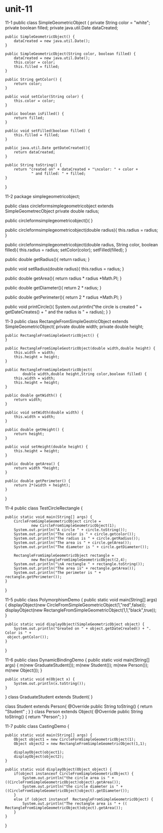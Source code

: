 # unit-11
11-1
public class SimpleGeometricObject {
	private String color = "white";
	private boolean filled;
	private java.util.Date dataCreated;
	
	public SimpleGeometricObject() {
		dataCreated = new java.util.Date();
	}
	
	public SimpleGeometricObject(String color, boolean filled) {
		dataCreated = new java.util.Date();
		this.color = color;
		this.filled = filled;
	}
	
	public String getColor() {
		return color;
	}
	
	public void setColor(String color) {
		this.color = color;
	}
	
	public boolean isFilled() {
		return filled;
	}
	
	public void setFilled(boolean filled) {
		this.filled = filled;
	}
	
	public java.util.Date getDateCreated(){
		return dataCreated;
	}
	
	public String toString() {
		return "created on" + dataCreated + "\ncolor: " + color +
				" and filled: " + filled;
	}
}

11-2
package simplegeometricobject;

public class circleformsimplegeometricobject 
     extends SimpleGeometrecObject
  private double radius;

  public circleformsimplegeometricobject(){
  }
  
  public circleformsimplegeometricobject(double radius){
	  this.radius = radius;
  }
  
  public circleformsimplegeometricobject(double radius,
		  String color, boolean filled){
	  this.radius = radius;
	  setColor(color);
	  setFilled(filled);
  }
  
  public double getRadius(){
	  return radius;
  }
  
  public void setRadius(double radius){
	  this.radius = radius;
  }
  
  public double getArea(){
	  return radius * radius *Math.PI;
  }
  
  public double getDiameter(){
	  return 2 * radius;
  }
  
  public double getPerimeter(){
	  return 2 * radius *Math.PI;
  }
  
  public void printCircle(){
	  System.out.println("the circle is created " + getDateCreates() + " and the radius is "
			  + radius);
  }
}

11-3
public class RectangleFromSimpleGeotricObject 
     extends SimpleGeometricObject{
	private double width;
	private double height;
	
	public RectangleFromSimpleGeotricObject() {	
	}
	
	public RectangleFromSimpleGeotricObject(double width,double height) {
		this.width = width;
		this.height = height;
	}
	
	public RectangleFromSimpleGeotricObject(
			double width,double height,String color,boolean filled) {
		this.width = width;
		this.height = height;
	}
	
	public double getWidth() {
		return width;
	}
	
	public void setWidth(double width) {
		this.width = width;
	}
	
	public double getHeight() {
		return height;
	}
	
	public void setHeight(double height) {
		this.height = height;
	}
	
	public double getArea() {
		return width *height;
	}
	
	public double getPerimeter() {
		return 2*(width + height);
	}
}

11-4
public class TestCircleRectangle {

	public static void main(String[] args) {
		CircleFromSimpleGeometricObject circle =
				new CircleFromSimpleGeometricObject(1);
		System.out.println("A circle " + circle.toString());
		System.out.println("The color is " + circle.getcolor());
		System.out.println("The radius is " + circle.getRadius());
		System.out.println("The area is " + circle.getArea());
		System.out.println("The diameter is " + circle.getDiameter());
		
		RectangleFromSimpleGeometricObject rectangle =
				new RectangleFromSimpleGeometricObject(2,4);
		System.out.println("\nA rectangle " + rectangle.toString());
		System.out.println("The area is" + rectangle.getArea());
		System.out.println("The perimeter is " + rectangle.getPerimeter());
	}
}

11-5
public class PolymorphismDemo {
	public static void main(String[] args) {
		displayObject(new CircleFromSimpleGeometricObject(1,"red",false));
		displayObject(new RectangleFromSimpleGeometricObject(1,1,"black",true));
	}
	
	public static void displayObject(SimpleGeometricObject object) {
		System.out.println("Greated on " + object.getDateCreated() + ". Color is " +
	 object.getColor());
	}
}

11-6
public class DynamicBindingDemo {
	public static void main(String[] args) {
		m(new GraduateStudent());
		m(new Student());
		m(new Person());
		m(new Object());
	}
	
	public static void m(Object x) {
		System.out.println(x.toString());
	}
}
class GraduateStudent extends Student{
}

class Student extends Person{
	@Override
	public String toString() {
		return "Student" ;
	}
}
class Person extends Object{
	@Override
	public String toString() {
		return "Person";
	}
}

11-7
public class CastingDemo {

	public static void main(String[] args) {
		Object object1 = new CircleFormSimpleGeometricObject(1);
		Object object2 = new RectangleFromSimpleGeometricObject(1,1);
		
		displayObject(object1);
		displayObject(object2);
	}
	
	public static void displayObject(Object object) {
		if(object instanceof CircleFromSimpleGeometricObject) {
			System.out.println("the circle area is " + ((CircleFromSimpleGeometricObject)object).getArea());
			System.out.println("the circle diameter is " + ((CircleFromSimpleGeometricObject)object).getDiameter());
		}
		else if (object instancof  RectangleFromSimpleGeometricObject) {
			System.out.println("The rectangle area is " + (( RectangleFromSimpleGeometricObject)object).getArea());
		}
	}
}
